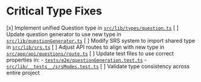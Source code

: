 # Critical Type Fixes

[x] Implement unified Question type in [`src/lib/types/question.ts`](src/lib/types/question.ts)
[ ] Update question generator to use new type in [`src/lib/questionGenerator.ts`](src/lib/questionGenerator.ts)
[ ] Modify SRS system to import shared type in [`src/lib/srs.ts`](src/lib/srs.ts)
[ ] Adjust API routes to align with new type in [`src/app/api/questions/route.ts`](src/app/api/questions/route.ts)
[ ] Update test files to use correct properties in:
    - [`tests/e2e/questionGeneration.test.ts`](tests/e2e/questionGeneration.test.ts)
    - [`src/lib/__tests__/srsModes.test.ts`](src/lib/__tests__/srsModes.test.ts)
[ ] Validate type consistency across entire project
